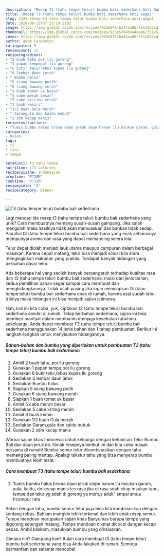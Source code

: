```yaml
---
description: "Resep T3 (tahu tempe telur) bumbu bali sederhana Anti Gagal"
title: "Resep T3 (tahu tempe telur) bumbu bali sederhana Anti Gagal"
slug: 1329-resep-t3-tahu-tempe-telur-bumbu-bali-sederhana-anti-gagal
date: 2020-09-15T07:23:19.210Z
image: https://img-global.cpcdn.com/recipes/933e5764ba44aa86/751x532cq70/t3-tahu-tempe-telur-bumbu-bali-sederhana-foto-resep-utama.jpg
thumbnail: https://img-global.cpcdn.com/recipes/933e5764ba44aa86/751x532cq70/t3-tahu-tempe-telur-bumbu-bali-sederhana-foto-resep-utama.jpg
cover: https://img-global.cpcdn.com/recipes/933e5764ba44aa86/751x532cq70/t3-tahu-tempe-telur-bumbu-bali-sederhana-foto-resep-utama.jpg
author: Adam Carpenter
ratingvalue: 5
reviewcount: 11
recipeingredient:
- "2 buah tahu pot llu goreng"
- "1 papan tempepot llu goreng"
- "6 butir telurrebus kupas llu goreng"
- "6 lembar daun jeruk"
- " Bumbu halus"
- "5 siung bawang putih"
- "6 siung bawang merah"
- "1 buah tomat uk besar"
- "5 cabe merah besar"
- "5 cabe kriting merah"
- "3 buah kemiri"
- "1/2 buah Gula merah"
- " Garamgula dan kaldu bubuk"
- "2 sdm kecap manis"
recipeinstructions:
- "Tumis bumbu halus brsma daun jeruk smpe harum llu msukan garam, gula, kaldu, dn kecap manis tes rasa jika di rasa sdah ckup msukan tahu, tempe dan telur yg sdah di goreng ya mom,s aduk&#34; smpai smua trcampur rata"
categories:
- Resep
tags:
- t3
- tahu
- tempe

katakunci: t3 tahu tempe 
nutrition: 173 calories
recipecuisine: Indonesian
preptime: "PT28M"
cooktime: "PT31M"
recipeyield: "3"
recipecategory: Dinner

---
```



![T3 (tahu tempe telur) bumbu bali sederhana](https://img-global.cpcdn.com/recipes/933e5764ba44aa86/751x532cq70/t3-tahu-tempe-telur-bumbu-bali-sederhana-foto-resep-utama.jpg)

Lagi mencari ide resep t3 (tahu tempe telur) bumbu bali sederhana yang unik? Cara membuatnya memang susah-susah gampang. Jika salah mengolah maka hasilnya tidak akan memuaskan dan bahkan tidak sedap. Padahal t3 (tahu tempe telur) bumbu bali sederhana yang enak seharusnya mempunyai aroma dan rasa yang dapat memancing selera kita.

Telur dapat diolah menjadi lauk utama maupun campuran dalam berbagai masakan. Karena cepat matang, telur bisa menjadi solusi bila anda menginginkan makanan yang praktis. Terdapat banyak hidangan yang berbahan dasar telur.

Ada beberapa hal yang sedikit banyak berpengaruh terhadap kualitas rasa dari t3 (tahu tempe telur) bumbu bali sederhana, mulai dari jenis bahan, kedua pemilihan bahan segar sampai cara membuat dan menghidangkannya. Tidak usah pusing jika ingin menyiapkan t3 (tahu tempe telur) bumbu bali sederhana enak di rumah, karena asal sudah tahu triknya maka hidangan ini bisa menjadi sajian istimewa.


Nah, kali ini kita coba, yuk, ciptakan t3 (tahu tempe telur) bumbu bali sederhana sendiri di rumah. Tetap berbahan sederhana, sajian ini bisa memberi manfaat dalam membantu menjaga kesehatan tubuhmu sekeluarga. Anda dapat membuat T3 (tahu tempe telur) bumbu bali sederhana menggunakan 14 jenis bahan dan 1 tahap pembuatan. Berikut ini langkah-langkah untuk menyiapkan hidangannya.

<!--inarticleads1-->

##### Bahan-bahan dan bumbu yang diperlukan untuk pembuatan T3 (tahu tempe telur) bumbu bali sederhana:

1. Ambil 2 buah tahu, pot llu goreng
1. Gunakan 1 papan tempe,pot llu goreng
1. Gunakan 6 butir telur,rebus kupas llu goreng
1. Sediakan 6 lembar daun jeruk
1. Sediakan  Bumbu halus
1. Siapkan 5 siung bawang putih
1. Gunakan 6 siung bawang merah
1. Siapkan 1 buah tomat uk besar
1. Ambil 5 cabe merah besar
1. Sediakan 5 cabe kriting merah
1. Ambil 3 buah kemiri
1. Gunakan 1/2 buah Gula merah
1. Sediakan  Garam,gula dan kaldu bubuk
1. Gunakan 2 sdm kecap manis


Warnai sajian khas Indonesia untuk keluarga dengan kehadiran Telur Bumbu Bali dan daun jeruk ini. Simak resepnya berikut ini dan kita coba masak bersama di rumah! Bumbu semur telur dikombinasikan dengan tahu memang paling mantap. Apalagi tekstur tahu yang bisa menyerap bumbu membuatnya lebih lezat. 

<!--inarticleads2-->

##### Cara membuat T3 (tahu tempe telur) bumbu bali sederhana:

1. Tumis bumbu halus brsma daun jeruk smpe harum llu msukan garam, gula, kaldu, dn kecap manis tes rasa jika di rasa sdah ckup msukan tahu, tempe dan telur yg sdah di goreng ya mom,s aduk&#34; smpai smua trcampur rata


Selain dengan tahu, bumbu semur telur juga bisa kita kombinasikan dengan kentang rebus. Bahkan mungkin lebih terkenal dan lebih enak resep semur. Tempe mendoan merupakan sajian khas Banyumas berupa tempe yang digoreng setengah matang. Tempe mendoan nikmat dicocol dengan kecap pedas. Ambil baskom, masukkan bumbu yang dihaluskan. 

Gimana nih? Gampang kan? Itulah cara membuat t3 (tahu tempe telur) bumbu bali sederhana yang bisa Anda lakukan di rumah. Semoga bermanfaat dan selamat mencoba!
